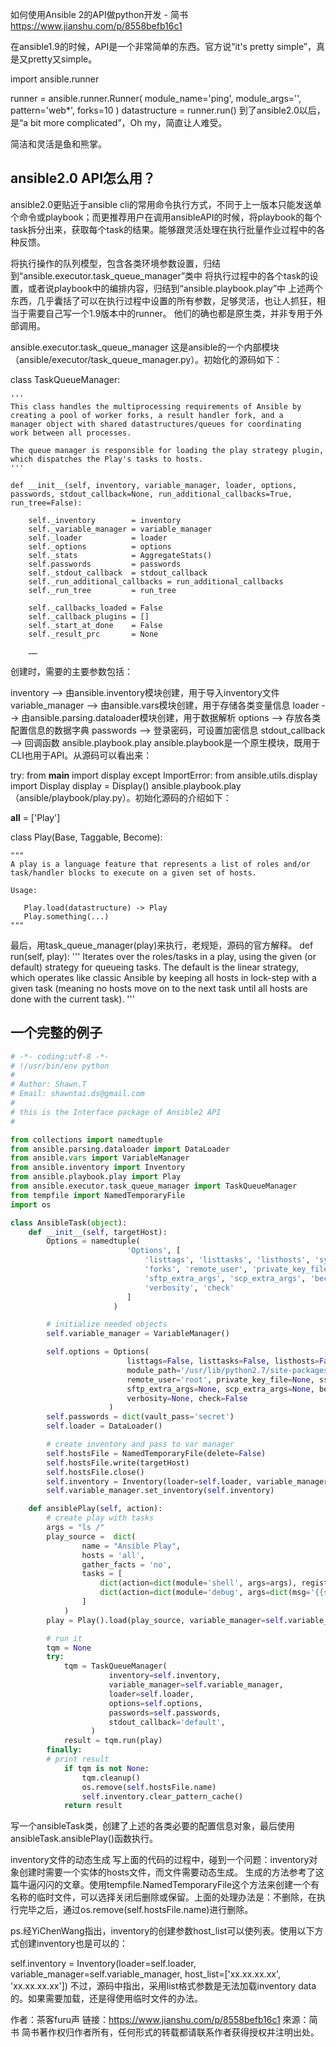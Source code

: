 如何使用Ansible 2的API做python开发 - 简书 https://www.jianshu.com/p/8558befb16c1

在ansible1.9的时候，API是一个非常简单的东西。官方说“it's pretty simple”，真是又pretty又simple。

import ansible.runner

runner = ansible.runner.Runner(
   module_name='ping',
   module_args='',
   pattern='web*',
   forks=10
)
datastructure = runner.run()
到了ansible2.0以后，是“a bit more complicated”，Oh my，简直让人难受。

简洁和灵活是鱼和熊掌。

## ansible2.0 API怎么用？
ansible2.0更贴近于ansible cli的常用命令执行方式，不同于上一版本只能发送单个命令或playbook；而更推荐用户在调用ansibleAPI的时候，将playbook的每个task拆分出来，获取每个task的结果。能够跟灵活处理在执行批量作业过程中的各种反馈。

将执行操作的队列模型，包含各类环境参数设置，归结到“ansible.executor.task_queue_manager”类中
将执行过程中的各个task的设置，或者说playbook中的编排内容，归结到“ansible.playbook.play”中
上述两个东西，几乎囊括了可以在执行过程中设置的所有参数，足够灵活，也让人抓狂，相当于需要自己写一个1.9版本中的runner。
他们的确也都是原生类，并非专用于外部调用。

ansible.executor.task_queue_manager
这是ansible的一个内部模块（ansible/executor/task_queue_manager.py）。初始化的源码如下：

class TaskQueueManager:

    '''
    This class handles the multiprocessing requirements of Ansible by
    creating a pool of worker forks, a result handler fork, and a
    manager object with shared datastructures/queues for coordinating
    work between all processes.

    The queue manager is responsible for loading the play strategy plugin,
    which dispatches the Play's tasks to hosts.
    '''

    def __init__(self, inventory, variable_manager, loader, options, passwords, stdout_callback=None, run_additional_callbacks=True, run_tree=False):

        self._inventory        = inventory
        self._variable_manager = variable_manager
        self._loader           = loader
        self._options          = options
        self._stats            = AggregateStats()
        self.passwords         = passwords
        self._stdout_callback  = stdout_callback
        self._run_additional_callbacks = run_additional_callbacks
        self._run_tree         = run_tree

        self._callbacks_loaded = False
        self._callback_plugins = []
        self._start_at_done    = False
        self._result_prc       = None

        ……
创建时，需要的主要参数包括：

inventory --> 由ansible.inventory模块创建，用于导入inventory文件
variable_manager --> 由ansible.vars模块创建，用于存储各类变量信息
loader --> 由ansible.parsing.dataloader模块创建，用于数据解析
options --> 存放各类配置信息的数据字典
passwords --> 登录密码，可设置加密信息
stdout_callback --> 回调函数
ansible.playbook.play
ansible.playbook是一个原生模块，既用于CLI也用于API。从源码可以看出来：

try:
    from __main__ import display
except ImportError:
    from ansible.utils.display import Display
    display = Display()
ansible.playbook.play（ansible/playbook/play.py）。初始化源码的介绍如下：

__all__ = ['Play']


class Play(Base, Taggable, Become):

    """
    A play is a language feature that represents a list of roles and/or
    task/handler blocks to execute on a given set of hosts.

    Usage:

       Play.load(datastructure) -> Play
       Play.something(...)
    """
最后，用task_queue_manager(play)来执行，老规矩，源码的官方解释。
def run(self, play):
        '''
        Iterates over the roles/tasks in a play, using the given (or default)
        strategy for queueing tasks. The default is the linear strategy, which
        operates like classic Ansible by keeping all hosts in lock-step with
        a given task (meaning no hosts move on to the next task until all hosts
        are done with the current task).
        '''
## 一个完整的例子

```py
# -*- coding:utf-8 -*-
# !/usr/bin/env python
#
# Author: Shawn.T
# Email: shawntai.ds@gmail.com
#
# this is the Interface package of Ansible2 API
#

from collections import namedtuple
from ansible.parsing.dataloader import DataLoader
from ansible.vars import VariableManager
from ansible.inventory import Inventory
from ansible.playbook.play import Play
from ansible.executor.task_queue_manager import TaskQueueManager
from tempfile import NamedTemporaryFile
import os

class AnsibleTask(object):
    def __init__(self, targetHost):
        Options = namedtuple(
                          'Options', [
                              'listtags', 'listtasks', 'listhosts', 'syntax', 'connection','module_path',
                              'forks', 'remote_user', 'private_key_file', 'ssh_common_args', 'ssh_extra_args',
                              'sftp_extra_args', 'scp_extra_args', 'become', 'become_method', 'become_user',
                              'verbosity', 'check'
                          ]
                       )

        # initialize needed objects
        self.variable_manager = VariableManager()

        self.options = Options(
                          listtags=False, listtasks=False, listhosts=False, syntax=False, connection='smart',
                          module_path='/usr/lib/python2.7/site-packages/ansible/modules', forks=100,
                          remote_user='root', private_key_file=None, ssh_common_args=None, ssh_extra_args=None,
                          sftp_extra_args=None, scp_extra_args=None, become=False, become_method=None, become_user='root',
                          verbosity=None, check=False
                      )
        self.passwords = dict(vault_pass='secret')
        self.loader = DataLoader()

        # create inventory and pass to var manager
        self.hostsFile = NamedTemporaryFile(delete=False)
        self.hostsFile.write(targetHost)
        self.hostsFile.close()
        self.inventory = Inventory(loader=self.loader, variable_manager=self.variable_manager, host_list=self.hostsFile.name)
        self.variable_manager.set_inventory(self.inventory)

    def ansiblePlay(self, action):
        # create play with tasks
        args = "ls /"
        play_source =  dict(
                name = "Ansible Play",
                hosts = 'all',
                gather_facts = 'no',
                tasks = [
                    dict(action=dict(module='shell', args=args), register='shell_out'),
                    dict(action=dict(module='debug', args=dict(msg='{{shell_out.stdout}}')))
                ]
            )
        play = Play().load(play_source, variable_manager=self.variable_manager, loader=self.loader)

        # run it
        tqm = None
        try:
            tqm = TaskQueueManager(
                      inventory=self.inventory,
                      variable_manager=self.variable_manager,
                      loader=self.loader,
                      options=self.options,
                      passwords=self.passwords,
                      stdout_callback='default',
                  )
            result = tqm.run(play)
        finally:
        # print result
            if tqm is not None:
                tqm.cleanup()
                os.remove(self.hostsFile.name)
                self.inventory.clear_pattern_cache()
            return result
```
写一个ansibleTask类，创建了上述的各类必要的配置信息对象，最后使用ansibleTask.ansiblePlay()函数执行。

inventory文件的动态生成
写上面的代码的过程中，碰到一个问题：inventory对象创建时需要一个实体的hosts文件，而文件需要动态生成。
生成的方法参考了这篇牛逼闪闪的文章。使用tempfile.NamedTemporaryFile这个方法来创建一个有名称的临时文件，可以选择关闭后删除或保留。上面的处理办法是：不删除，在执行完毕之后，通过os.remove(self.hostsFile.name)进行删除。

ps.经YiChenWang指出，inventory的创建参数host_list可以使列表。使用以下方式创建inventory也是可以的：

self.inventory = Inventory(loader=self.loader, variable_manager=self.variable_manager, host_list=['xx.xx.xx.xx', 'xx.xx.xx.xx'])
不过，源码中指出，采用list格式参数是无法加载inventory data的。如果需要加载，还是得使用临时文件的办法。

作者：茶客furu声
链接：https://www.jianshu.com/p/8558befb16c1
來源：简书
简书著作权归作者所有，任何形式的转载都请联系作者获得授权并注明出处。